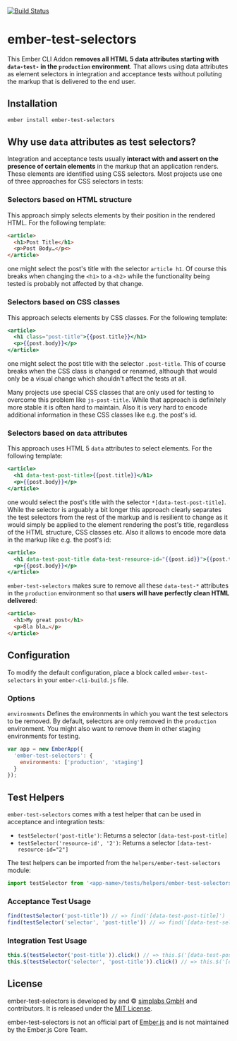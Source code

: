 [![Build Status](https://travis-ci.org/simplabs/ember-test-selectors.svg?branch=master)](https://travis-ci.org/simplabs/ember-test-selectors)

# ember-test-selectors

This Ember CLI Addon __removes all HTML 5 data attributes starting with
`data-test-` in the `production` environment__. That allows using data
attributes as element selectors in integration and acceptance tests without
polluting the markup that is delivered to the end user.

## Installation

```bash
ember install ember-test-selectors
```

## Why use `data` attributes as test selectors?

Integration and acceptance tests usually __interact with and assert on the
presence of certain elements__ in the markup that an application renders. These
elements are identified using CSS selectors. Most projects use one of three
approaches for CSS selectors in tests:

### Selectors based on HTML structure

This approach simply selects elements by their position in the rendered HTML.
For the following template:

```html
<article>
  <h1>Post Title</h1>
  <p>Post Body…</p<>
</article>
```

one might select the post's title with the selector `article h1`. Of course
this breaks when changing the `<h1>` to a `<h2>` while the functionality being
tested is probably not affected by that change.

### Selectors based on CSS classes

This approach selects elements by CSS classes. For the following template:

```hbs
<article>
  <h1 class="post-title">{{post.title}}</h1>
  <p>{{post.body}}</p>
</article>
```

one might select the post title with the selector `.post-title`. This of course
breaks when the CSS class is changed or renamed, although that would only be a
visual change which shouldn't affect the tests at all.

Many projects use special CSS classes that are only used for testing to
overcome this problem like `js-post-title`. While that approach is definitely
more stable it is often hard to maintain. Also it is very hard to encode
additional information in these CSS classes like e.g. the post's id.

### Selectors based on `data` attributes

This approach uses HTML 5 `data` attributes to select elements. For the
following template:

```hbs
<article>
  <h1 data-test-post-title>{{post.title}}</h1>
  <p>{{post.body}}</p>
</article>
```

one would select the post's title with the selector
`*[data-test-post-title]`. While the selector is arguably a bit longer this
approach clearly separates the test selectors from the rest of the markup and
is resilient to change as it would simply be applied to the element rendering
the post's title, regardless of the HTML structure, CSS classes etc. Also it
allows to encode more data in the markup like e.g. the post's id:

```hbs
<article>
  <h1 data-test-post-title data-test-resource-id="{{post.id}}">{{post.title}}</h1>
  <p>{{post.body}}</p>
</article>
```

`ember-test-selectors` makes sure to remove all these `data-test-*` attributes in the
`production` environment so that __users will have perfectly clean HTML
delivered__:

```html
<article>
  <h1>My great post</h1>
  <p>Bla bla…</p>
</article>
```

## Configuration
To modify the default configuration, place a block called `ember-test-selectors`
in your `ember-cli-build.js` file.

### Options

`environments`
Defines the environments in which you want the test selectors to be removed.
By default, selectors are only removed in the `production` environment. You
might also want to remove them in other staging environments for testing.

```javascript
var app = new EmberApp({
  'ember-test-selectors': {
    environments: ['production', 'staging']
  }
});
```

## Test Helpers

`ember-test-selectors` comes with a test helper that can be used in acceptance
and integration tests:

* `testSelector('post-title')`: Returns a selector `[data-test-post-title]`
* `testSelector('resource-id', '2')`: Returns a selector `[data-test-resource-id="2"]`

The test helpers can be imported from the `helpers/ember-test-selectors`
module:

```javascript
import testSelector from '<app-name>/tests/helpers/ember-test-selectors';
```

### Acceptance Test Usage

```js
find(testSelector('post-title')) // => find('[data-test-post-title]')
find(testSelector('selector', 'post-title')) // => find('[data-test-selector="post-title"]')
```

### Integration Test Usage

```js
this.$(testSelector('post-title')).click() // => this.$('[data-test-post-title]').click()
this.$(testSelector('selector', 'post-title')).click() // => this.$('[data-test-selector="post-title"]').click()
```

## License

ember-test-selectors is developed by and &copy;
[simplabs GmbH](http://simplabs.com) and contributors. It is released under the
[MIT License](https://github.com/simplabs/ember-simple-auth/blob/master/LICENSE).

ember-test-selectors is not an official part of [Ember.js](http://emberjs.com)
and is not maintained by the Ember.js Core Team.
